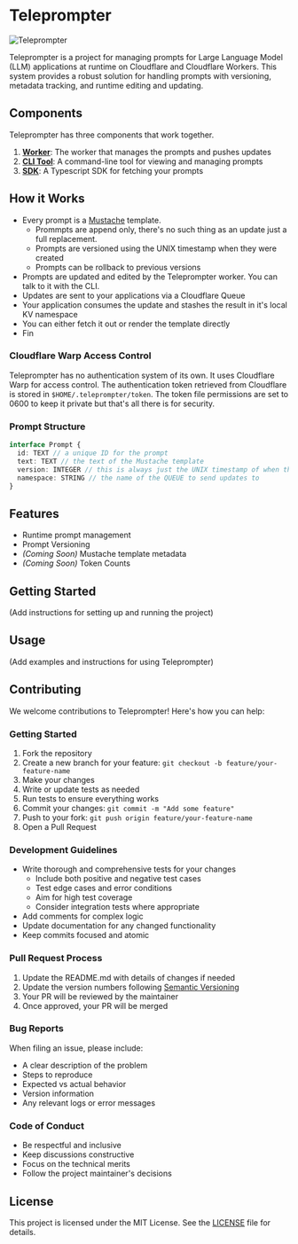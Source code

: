 # Teleprompter

![Teleprompter](https://external-content.duckduckgo.com/iu/?u=http%3A%2F%2Fwww.falcofilms.com%2FuploadsSystem%2Fshopping%2Ffiles%2Fimages%2F8j1NYUzTgv.JPG&f=1&nofb=1&ipt=04ecddc673e830605d2bb7bf46ebac24b1c56c760b2aebe24d6782c1bdc39e6c&ipo=images)

Teleprompter is a project for managing prompts for Large Language Model (LLM) applications at runtime on Cloudflare and Cloudflare Workers. This system provides a robust solution for handling prompts with versioning, metadata tracking, and runtime editing and updating.

## Components

Teleprompter has three components that work together.

1. **[Worker](https://github.com/britt/teleprompter)**: The worker that manages the prompts and pushes updates
2. **[CLI Tool](https://github.com/britt/teleprompter-cli)**: A command-line tool for viewing and managing prompts
3. **[SDK](https://github.com/britt/teleprompter-sdk)**: A Typescript SDK for fetching your prompts

## How it Works

* Every prompt is a [Mustache](https://mustache.github.io/) template.
  * Prommpts are append only, there's no such thing  as an update just a full replacement.
  * Prompts are versioned using the UNIX timestamp when they were created
  * Prompts can be rollback to previous versions
* Prompts are updated and edited by the Teleprompter worker. You can talk to it with the CLI.
* Updates are sent to your applications via a Cloudflare Queue
* Your application consumes the update and stashes the result in it's local KV namespace
* You can either fetch it out or render the template directly
* Fin

### Cloudflare Warp Access Control
Teleprompter has no authentication system of its own. It uses Cloudflare Warp for access control. The authentication token retrieved from Cloudflare is stored in `$HOME/.teleprompter/token`. The token file permissions are set to 0600 to keep it private but that's all there is for security.

### Prompt Structure

```typescript
interface Prompt {
  id: TEXT // a unique ID for the prompt
  text: TEXT // the text of the Mustache template
  version: INTEGER // this is always just the UNIX timestamp of when this prom,pt was edited
  namespace: STRING // the name of the QUEUE to send updates to
}
```
   
## Features
- Runtime prompt management
- Prompt Versioning
- _(Coming Soon)_ Mustache template metadata
- _(Coming  Soon)_ Token Counts

## Getting Started

(Add instructions for setting up and running the project)

## Usage

(Add examples and instructions for using Teleprompter)

## Contributing

We welcome contributions to Teleprompter! Here's how you can help:

### Getting Started

1. Fork the repository
2. Create a new branch for your feature: `git checkout -b feature/your-feature-name`
3. Make your changes
4. Write or update tests as needed
5. Run tests to ensure everything works
6. Commit your changes: `git commit -m "Add some feature"`
7. Push to your fork: `git push origin feature/your-feature-name`
8. Open a Pull Request

### Development Guidelines

- Write thorough and comprehensive tests for your changes
  - Include both positive and negative test cases
  - Test edge cases and error conditions
  - Aim for high test coverage
  - Consider integration tests where appropriate
- Add comments for complex logic
- Update documentation for any changed functionality
- Keep commits focused and atomic

### Pull Request Process

1. Update the README.md with details of changes if needed
2. Update the version numbers following [Semantic Versioning](https://semver.org/)
3. Your PR will be reviewed by the maintainer
4. Once approved, your PR will be merged

### Bug Reports

When filing an issue, please include:

- A clear description of the problem
- Steps to reproduce
- Expected vs actual behavior
- Version information
- Any relevant logs or error messages

### Code of Conduct

- Be respectful and inclusive
- Keep discussions constructive
- Focus on the technical merits
- Follow the project maintainer's decisions

## License

This project is licensed under the MIT License. See the [LICENSE](LICENSE) file for details.
